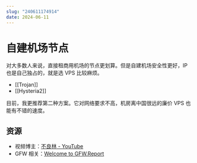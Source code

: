 ```yaml
---
slug: "240611174914"
date: 2024-06-11
---
```


# 自建机场节点

对大多数人来说，直接租商用机场的节点更划算。但是自建机场安全性更好，IP 也是自己独占的，就是选 VPS 比较麻烦。

- [[Trojan]]
- [[Hysteria2]]

目前，我更推荐第二种方案。它对网络要求不高，机房离中国很远的廉价 VPS 也能有不错的速度。

## 资源

- 视频博主：[不良林 - YouTube](https://www.youtube.com/@bulianglin)
- GFW 相关：[Welcome to GFW.Report](https://gfw.report/)
